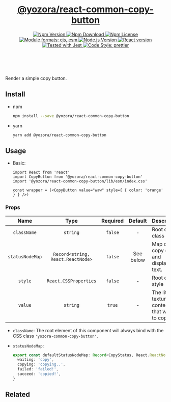 <header>
  <h1 align="center">
    <a href="https://github.com/yozorajs/yozora-react/tree/main/packages/common-copy-button#readme">@yozora/react-common-copy-button</a>
  </h1>
  <div align="center">
    <a href="https://www.npmjs.com/package/@yozora/react-common-copy-button">
      <img
        alt="Npm Version"
        src="https://img.shields.io/npm/v/@yozora/react-common-copy-button.svg"
      />
    </a>
    <a href="https://www.npmjs.com/package/@yozora/react-common-copy-button">
      <img
        alt="Npm Download"
        src="https://img.shields.io/npm/dm/@yozora/react-common-copy-button.svg"
      />
    </a>
    <a href="https://www.npmjs.com/package/@yozora/react-common-copy-button">
      <img
        alt="Npm License"
        src="https://img.shields.io/npm/l/@yozora/react-common-copy-button.svg"
      />
    </a>
    <a href="#install">
      <img
        alt="Module formats: cjs, esm"
        src="https://img.shields.io/badge/module_formats-cjs%2C%20esm-green.svg"
      />
    </a>
    <a href="https://github.com/nodejs/node">
      <img
        alt="Node.js Version"
        src="https://img.shields.io/node/v/@yozora/react-common-copy-button"
      />
    </a>
    <a href="https://github.com/facebook/react">
      <img
        alt="React version"
        src="https://img.shields.io/npm/dependency-version/@yozora/react-common-copy-button/peer/react"
      />
    </a>
    <a href="https://github.com/facebook/jest">
      <img
        alt="Tested with Jest"
        src="https://img.shields.io/badge/tested_with-jest-9c465e.svg"
      />
    </a>
    <a href="https://github.com/prettier/prettier">
      <img
        alt="Code Style: prettier"
        src="https://img.shields.io/badge/code_style-prettier-ff69b4.svg?style=flat-square"
      />
    </a>
  </div>
</header>
<br/>

Render a simple copy button.

## Install

* npm

  ```bash
  npm install --save @yozora/react-common-copy-button
  ```

* yarn

  ```bash
  yarn add @yozora/react-common-copy-button
  ```


## Usage

* Basic:

  ```tsx
  import React from 'react'
  import CopyButton from '@yozora/react-common-copy-button'
  import '@yozora/react-common-copy-button/lib/esm/index.css'

  const wrapper = (<CopyButton value="waw" style={ { color: 'orange' } } />)
  ```

### Props

Name            | Type                              | Required  | Default   | Description
:--------------:|:---------------------------------:|:---------:|:---------:|:-------------
`className`     | `string`                          | `false`   | -         | Root css class
`statusNodeMap` | `Record<string, React.ReactNode>` | `false`   | See below | Map of copy status and displaying text.
`style`         | `React.CSSProperties`             | `false`   | -         | Root css style
`value`         | `string`                          | `true`    | -         | The literal texture content that waiting to copy

* `className`: The root element of this component will always bind with the
  CSS class `'yozora-common-copy-button'`.

* `statusNodeMap`: 

  ```typescript
  export const defaultStatusNodeMap: Record<CopyStatus, React.ReactNode> = {
    waiting: 'copy',
    copying: 'copying..',
    failed: 'failed!',
    succeed: 'copied!',
  }
  ```

## Related
